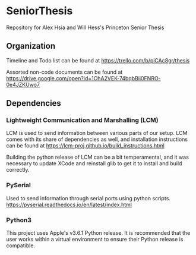 # SeniorThesis
Repository for Alex Hsia and Will Hess's Princeton Senior Thesis

## Organization
Timeline and Todo list can be found at https://trello.com/b/piCAc8gr/thesis

Assorted non-code documents can be found at https://drive.google.com/open?id=1OhA2VEK-74bqbBii0FNRO-0e4JZKUwo7

## Dependencies
### Lightweight Communication and Marshalling (LCM)
LCM is used to send information between various parts of our setup. LCM comes with its share of dependencies as well, and installation instructions can be found at https://lcm-proj.github.io/build_instructions.html

Building the python release of LCM can be a bit temperamental, and it was necessary to update XCode and reinstall glib to get it to install and build correctly.

### PySerial
Used to send information through serial ports using python scripts. https://pyserial.readthedocs.io/en/latest/index.html

### Python3
This project uses Apple's v3.6.1 Python release. It is recommended that the user works within a virtual environment to ensure their Python release is compatible.
